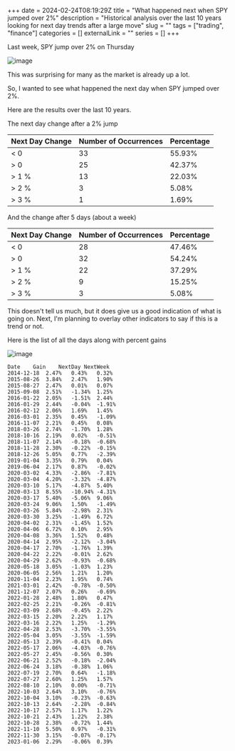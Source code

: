 +++
date = 2024-02-24T08:19:29Z
title = "What happened next when SPY jumped over 2%"
description = "Historical analysis over the last 10 years looking for next day trends after a large move"
slug = ""
tags = ["trading", "finance"]
categories = []
externalLink = ""
series = []
+++

Last week, SPY jump over 2% on Thursday

![image](/images/2024/02/24/1708762923.png)

This was surprising for many as the market is already up a lot.

So, I wanted to see what happened the next day when SPY jumped over 2%.

Here are the results over the last 10 years.

The next day change after a 2% jump

| Next Day Change | Number of Occurrences | Percentage |
|-----------------|-----------------------|------------|
| < 0             | 33                    | 55.93%     |
| > 0             | 25                    | 42.37%     |
| > 1 %           | 13                    | 22.03%     |
| > 2 %           | 3                     | 5.08%      |
| > 3 %           | 1                     | 1.69%      |

And the change after 5 days (about a week)

| Next Day Change | Number of Occurrences | Percentage |
|-----------------|-----------------------|------------|
| < 0             | 28                    | 47.46%     |
| > 0             | 32                    | 54.24%     |
| > 1 %           | 22                    | 37.29%     |
| > 2 %           | 9                     | 15.25%     |
| > 3 %           | 3                     | 5.08%      |

This doesn't tell us much, but it does give us a good indication of what is going on.
Next, I'm planning to overlay other indicators to say if this is a trend or not.

Here is the list of all the days along with percent gains

![image](/images/2024/02/24/1708763882.png)

```text
Date	Gain	NextDay	NextWeek
2014-12-18	2.47%	0.43%	0.32%
2015-08-26	3.84%	2.47%	1.90%
2015-08-27	2.47%	0.01%	0.07%
2015-09-08	2.51%	-1.34%	1.25%
2016-01-22	2.05%	-1.51%	2.44%
2016-01-29	2.44%	-0.04%	-1.91%
2016-02-12	2.06%	1.69%	1.45%
2016-03-01	2.35%	0.45%	-1.09%
2016-11-07	2.21%	0.45%	0.08%
2018-03-26	2.74%	-1.70%	1.28%
2018-10-16	2.19%	0.02%	-0.51%
2018-11-07	2.14%	-0.18%	-0.68%
2018-11-28	2.30%	-0.22%	-0.15%
2018-12-26	5.05%	0.77%	-2.39%
2019-01-04	3.35%	0.79%	0.04%
2019-06-04	2.17%	0.87%	-0.02%
2020-03-02	4.33%	-2.86%	-7.81%
2020-03-04	4.20%	-3.32%	-4.87%
2020-03-10	5.17%	-4.87%	5.40%
2020-03-13	8.55%	-10.94%	-4.31%
2020-03-17	5.40%	-5.06%	9.06%
2020-03-24	9.06%	1.50%	-1.49%
2020-03-26	5.84%	-2.98%	2.31%
2020-03-30	3.25%	-1.49%	6.72%
2020-04-02	2.31%	-1.45%	1.52%
2020-04-06	6.72%	0.10%	2.95%
2020-04-08	3.36%	1.52%	0.48%
2020-04-14	2.95%	-2.12%	-3.04%
2020-04-17	2.70%	-1.76%	1.39%
2020-04-22	2.22%	-0.01%	2.62%
2020-04-29	2.62%	-0.93%	-0.68%
2020-05-18	3.05%	-1.03%	1.23%
2020-06-05	2.56%	1.21%	1.20%
2020-11-04	2.23%	1.95%	0.74%
2021-03-01	2.42%	-0.78%	-0.50%
2021-12-07	2.07%	0.26%	-0.69%
2022-01-28	2.48%	1.80%	0.47%
2022-02-25	2.21%	-0.26%	-0.81%
2022-03-09	2.68%	-0.45%	2.22%
2022-03-15	2.20%	2.22%	1.17%
2022-03-16	2.22%	1.25%	-1.29%
2022-04-28	2.53%	-3.70%	-3.55%
2022-05-04	3.05%	-3.55%	-1.59%
2022-05-13	2.39%	-0.41%	0.04%
2022-05-17	2.06%	-4.03%	-0.76%
2022-05-27	2.45%	-0.56%	0.30%
2022-06-21	2.52%	-0.18%	-2.04%
2022-06-24	3.18%	-0.38%	1.06%
2022-07-19	2.70%	0.64%	-1.18%
2022-07-27	2.60%	1.25%	1.57%
2022-08-10	2.10%	0.00%	-0.71%
2022-10-03	2.64%	3.10%	-0.76%
2022-10-04	3.10%	-0.23%	-0.63%
2022-10-13	2.64%	-2.28%	-0.84%
2022-10-17	2.57%	1.17%	1.22%
2022-10-21	2.43%	1.22%	2.38%
2022-10-28	2.38%	-0.72%	1.44%
2022-11-10	5.50%	0.97%	-0.31%
2022-11-30	3.15%	-0.07%	-0.17%
2023-01-06	2.29%	-0.06%	0.39%
```

